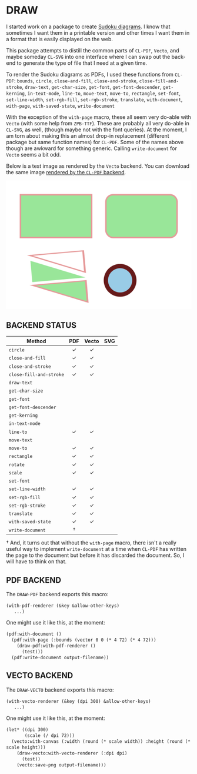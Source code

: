 DRAW
====

I started work on a package to create [Sudoku diagrams](https://github.com/nklein/sudoku-diagrams).
I know that sometimes I want them in a printable version and other times I want them
in a format that is easily displayed on the web.

This package attempts to distill the common parts of `CL-PDF`, `Vecto`, and maybe someday `CL-SVG`
into one interface where I can swap out the back-end to generate the type of file that I need
at a given time.

To render the Sudoku diagrams as PDFs, I used these functions from `CL-PDF`:
`bounds`, `circle`, `close-and-fill`,
`close-and-stroke`, `close-fill-and-stroke`, `draw-text`,
`get-char-size`, `get-font`, `get-font-descender`,
`get-kerning`, `in-text-mode`, `line-to`,
`move-text`, `move-to`, `rectangle`,
`set-font`, `set-line-width`, `set-rgb-fill`,
`set-rgb-stroke`, `translate`, `with-document`,
`with-page`, `with-saved-state`, `write-document`

With the exception of the `with-page` macro, these all seem very do-able
with `Vecto` (with some help from `ZPB-TTF`).
These are probably all very do-able in `CL-SVG`, as well, (though maybe not
with the font queries).
At the moment, I am torn about making this an almost drop-in replacement
(different package but same function names) for `CL-PDF`.
Some of the names above though are awkward for something generic.
Calling `write-document` for `Vecto` seems a bit odd.

Below is a test image as rendered by the `Vecto` backend.
You can download the same image [rendered by the `CL-PDF` backend](./images/draw-test.pdf).

![sample image from Vecto](./images/draw-test.png)

BACKEND STATUS
--------------

| Method                  | PDF   | Vecto | SVG   |
|-------------------------| :---: | :---: | :---: |
| `circle`                | ✓     | ✓     |       |
| `close-and-fill`        | ✓     | ✓     |       |
| `close-and-stroke`      | ✓     | ✓     |       |
| `close-fill-and-stroke` | ✓     | ✓     |       |
| `draw-text`             |       |       |       |
| `get-char-size`         |       |       |       |
| `get-font`              |       |       |       |
| `get-font-descender`    |       |       |       |
| `get-kerning`           |       |       |       |
| `in-text-mode`          |       |       |       |
| `line-to`               | ✓     | ✓     |       |
| `move-text`             |       |       |       |
| `move-to`               | ✓     | ✓     |       |
| `rectangle`             | ✓     | ✓     |       |
| `rotate`                | ✓     | ✓     |       |
| `scale`                 | ✓     | ✓     |       |
| `set-font`              |       |       |       |
| `set-line-width`        | ✓     | ✓     |       |
| `set-rgb-fill`          | ✓     | ✓     |       |
| `set-rgb-stroke`        | ✓     | ✓     |       |
| `translate`             | ✓     | ✓     |       |
| `with-saved-state`      | ✓     | ✓     |       |
| `write-document`        | †     |       |       |

† And, it turns out that without the `with-page` macro, there isn't
a really useful way to implement `write-document` at a time when
`CL-PDF` has written the page to the document but before it has
discarded the document. So, I will have to think on that.



PDF BACKEND
-----------

The `DRAW-PDF` backend exports this macro:

    (with-pdf-renderer (&key &allow-other-keys)
       ...)

One might use it like this, at the moment:

    (pdf:with-document ()
      (pdf:with-page (:bounds (vector 0 0 (* 4 72) (* 4 72)))
        (draw-pdf:with-pdf-renderer ()
          (test)))
      (pdf:write-document output-filename))

VECTO BACKEND
-------------

The `DRAW-VECTO` backend exports this macro:

    (with-vecto-renderer (&key (dpi 300) &allow-other-keys)
       ...)

One might use it like this, at the moment:

    (let* ((dpi 300)
           (scale (/ dpi 72)))
      (vecto:with-canvas (:width (round (* scale width)) :height (round (* scale height)))
        (draw-vecto:with-vecto-renderer (:dpi dpi)
          (test))
        (vecto:save-png output-filename)))
